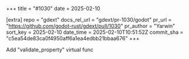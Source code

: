 +++
title = "#1030"
date = 2025-02-10

[extra]
repo = "gdext"
docs_rel_url = "gdext/pr-1030/godot"
pr_url = "https://github.com/godot-rust/gdext/pull/1030"
pr_author = "Yarwin"
sort_key = 2025-02-10
date_time = 2025-02-10T10:51:52Z
commit_sha = "c5ea54de83ca0f4950aff6a1ea4edbb21bbaa676"
+++

Add "validate_property" virtual func
